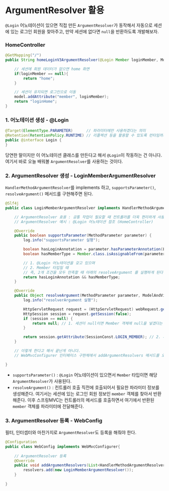 # ArgumentResolver 활용

`@Login` 어노테이션이 있으면 직접 만든 `ArgumentResolver`가 동작해서 자동으로 세션에 있는 로그인 회원을 찾아주고, 만약 세션에 없다면 `null`을 반환하도록 개발해보자.


### HomeController
```java
@GetMapping("/")
public String homeLoginV3ArgumentResolver(@Login Member loginMember, Model model){

    // 세션에 회원 데이터가 없으면 home 화면
    if(loginMember == null){
        return "home";
    }

    // 세션이 유지되면 로그인으로 이동
    model.addAttribute("member", loginMember);
    return "loginHome";
}
```


### 1. 어노테이션 생성 - @Login 
```java
@Target(ElementType.PARAMETER)      // 파라미터에만 사용하겠다는 의미
@Retention(RetentionPolicy.RUNTIME) // 리플렉션 등을 활용할 수 있도록 런타임까지 어노테이션 정보가 남아있게 함
public @interface Login {
}
```

당연한 말이지만 이 어노테이션 클래스를 만든다고 해서 `@Login`이 작동하는 건 아니다. 
여기서 바로 오늘 배워볼 `ArgumentResolver`를 사용하는 것이다.


### 2. ArgumentResolver 생성 - LoginMemberArgumentResolver
`HandlerMethodArgumentResolver`를 implements 하고, `supportsParameter()`, `resolveArgument()` 메서드를 구현해주면 된다.

```java
@Slf4j
public class LoginMemberArgumentResolver implements HandlerMethodArgumentResolver {

    // ArgumentResolver 효용 : 공통 작업이 필요할 때 컨트롤러를 더욱 편리하게 사용할 수 있다.
    // ArgumentResolver 예시 : @Login 어노테이션 참조 (HomeController)

    @Override
    public boolean supportsParameter(MethodParameter parameter) {
        log.info("supportsParameter 실행");

        boolean hasLoginAnnotation = parameter.hasParameterAnnotation(Login.class);
        boolean hasMemberType = Member.class.isAssignableFrom(parameter.getParameterType()); // getParameterType 하면 Member 클래스를 얻게 된다.

        // 1. @Login 어노테이션을 갖고 있으며
        // 2. Member 타입일 때
        // 즉, 2개 조건을 모두 만족할 때 아래의 resolveArgument 를 실행하게 된다. (HandlerMethodArgumentResolver 인터페이스에 나와있는 설명을 읽어보자)
        return hasLoginAnnotation && hasMemberType;
    }

    @Override
    public Object resolveArgument(MethodParameter parameter, ModelAndViewContainer mavContainer, NativeWebRequest webRequest, WebDataBinderFactory binderFactory) throws Exception {
        log.info("resolverArgument 실행");

        HttpServletRequest request = (HttpServletRequest) webRequest.getNativeRequest();
        HttpSession session = request.getSession(false);
        if (session == null) {
            return null; // 1. 세션이 null이면 Member 객체에 null을 넣겠다는 의미
        }

        return session.getAttribute(SessionConst.LOGIN_MEMBER); // 2. 세션이 null이 아니면 Member 객체에 로그인한 멤버 정보를 넣겠다는 의미
    }

    // 이렇게 한다고 해서 끝난게 아니다.
    // WebMvcConfigurer 인터페이스 구현체에서 addArgumentResolvers 메서드를 오버라이드하여 ArgumentResolver를 등록해야 한다.

}
```

- `supportsParameter()` : `@Login` 어노테이션이 있으면서 `Member` 타입이면 해당 `ArgumentResolver`가 사용된다.
- `resolveArgument()` : 컨트롤러 호출 직전에 호출되어서 필요한 파라미터 정보를 생성해준다. 여기서는 세션에 있는 로그인 회원 정보인 `member` 객체를 찾아서 반환해준다. 이후 스프링MVC는 컨트롤러의 메서드를 호출하면서 여기에서 반환된 `member` 객체를 파라미터에 전달해준다. 


### 3. ArgumentResolver 등록 - WebConfig
필터, 인터셉터와 마찬가지로 `ArgumentResolver`도 등록을 해줘야 한다.
```java
@Configuration
public class WebConfig implements WebMvcConfigurer{
    
    // ArgumentResolver 등록
    @Override
    public void addArgumentResolvers(List<HandlerMethodArgumentResolver> resolvers) {
        resolvers.add(new LoginMemberArgumentResolver());
    }
    
}
```